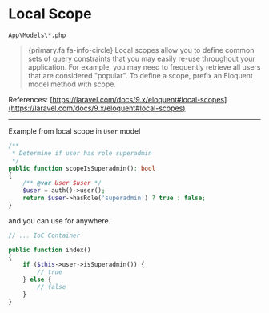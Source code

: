 # Local Scope

`App\Models\*.php`

> {primary.fa fa-info-circle} Local scopes allow you to define common sets of query constraints that you may easily re-use throughout your application. For example, you may need to frequently retrieve all users that are considered "popular". To define a scope, prefix an Eloquent model method with scope.

References: [https://laravel.com/docs/9.x/eloquent#local-scopes](https://laravel.com/docs/9.x/eloquent#local-scopes)

---

Example from local scope in `User` model

```php
/**
 * Determine if user has role superadmin
 */
public function scopeIsSuperadmin(): bool
{
    /** @var User $user */
    $user = auth()->user();
    return $user->hasRole('superadmin') ? true : false;
}
```

and you can use for anywhere.

```php
// ... IoC Container

public function index()
{
    if ($this->user->isSuperadmin()) {
        // true
    } else {
        // false
    }
}
```